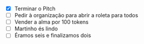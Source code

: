 - [X] Terminar o Pitch
- [ ] Pedir à organização para abrir a roleta para todos
- [ ] Vender a alma por 100 tokens
- [ ] Martinho és lindo
- [ ] Éramos seis e finalizamos dois